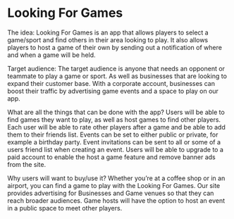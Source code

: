 # Looking For Games

The idea: Looking For Games is an app that allows players to select a game/sport and find others in their area looking to play. It also
allows players to host a game of their own by sending out a notification of where and when a game will be held.

Target audience: The target audience is anyone that needs an opponent or teammate to play a game or sport. As well as businesses that are
looking to expand their customer base. With a corporate account, businesses can boost their traffic by advertising game events and a space 
to play on our app.

What are all the things that can be done with the app?
Users will be able to find games they want to play, as well as host games to find other players. 
Each user will be able to rate other players after a game and be able to add them to their friends list. 
Events can be set to either public or private, for example a birthday party.
Event invitations can be sent to all or some of a users friend list when creating an event. 
Users will be able to upgrade to a paid account to enable the host a game feature and remove banner ads from the site.

Why users will want to buy/use it?
Whether you’re at a coffee shop or in an airport, you can find a game to play with the Looking For Games. 
Our site provides advertising for Businesses and Game venues so that they can reach broader audiences. 
Game hosts will have the option to host an event in a public space to meet other players.
